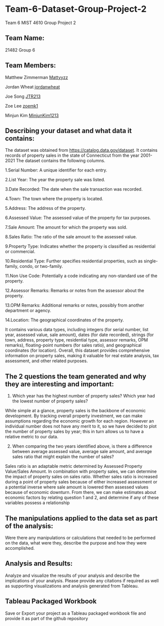 # Team-6-Dataset-Group-Project-2

Team 6 MIST 4610 Group Project 2
## Team Name:

21482 Group 6 

## Team Members:

Matthew Zimmerman [Mattyyzz](https://github.com/Mattyyzz)

Jordan Wheat [jordanwheat](https://github.com/jordanwheat)

Joe Song [JTR213](https://github.com/JTR21)

Zoe Lee [zoemk1](https://github.com/zoemkl)

Minjun Kim [MinjunKim1213](https://github.com/MinjunKim1213)

## Describing your dataset and what data it contains:
The dataset was obtained from https://catalog.data.gov/dataset. It contains records of property sales in the state of Connecticut from the year 2001-2021
The dataset contains the following columns.

1.Serial Number: A unique identifier for each entry.

2.List Year: The year the property sale was listed.

3.Date Recorded: The date when the sale transaction was recorded.

4.Town: The town where the property is located.

5.Address: The address of the property.

6.Assessed Value: The assessed value of the property for tax purposes.

7.Sale Amount: The amount for which the property was sold.

8.Sales Ratio: The ratio of the sale amount to the assessed value.

9.Property Type: Indicates whether the property is classified as residential or commercial.

10.Residential Type: Further specifies residential properties, such as single-family, condo, or two-family.

11.Non Use Code: Potentially a code indicating any non-standard use of the property.

12.Assessor Remarks: Remarks or notes from the assessor about the property.

13.OPM Remarks: Additional remarks or notes, possibly from another department or agency.

14.Location: The geographical coordinates of the property.

It contains various data types, including integers (for serial number, list year, assessed value, sale amount), dates (for date recorded), strings (for town, address, property type, residential type, assessor remarks, OPM remarks), floating-point numbers (for sales ratio), and geographical coordinates (for location).
Overall, this dataset provides comprehensive information on property sales, making it valuable for real estate analysis, tax assessment, and other related purposes.

## The 2 questions the team generated and why they are interesting and important:

1. Which year has the highest number of property sales? Which year had the lowest number of property sales?

While simple at a glance, property sales is the backbone of economic development. By tracking overall property investment, we can make assumptions regarding the economic growth for each region. However an individual number does not have any merit to it, so we have decided to plot the number of property sales by year; this in turn allows us to have a relative metric to our data.


2. When comparing the two years identified above, is there a difference between average assessed value, average sale amount, and average sales ratio that might explain the number of sales?

Sales ratio is an adaptable metric determined by Assessed Property Value/Sales Amount. In combination with property sales, we can determine the impact of property sales on sales ratio. Whether sales ratio is increased during a point of property sales because of either increased assessment or a potential inverse where sale amount is lowered then assessed values because of economic downturn. From there, we can make estimates about economic factors by relating question 1 and 2, and determine if any of these variables possess a relationship

## The manipulations applied to the data set as part of the analysis:
Were there any manipulations or calculations that needed to be performed on the data, what were
they, describe the purpose and how they were accomplished.

## Analysis and Results:
Analyze and visualize the results of your analysis and describe the implications of your analysis.
Please provide any citations if required as well as supporting visualizations and analysis
generated from Tableau.

## Tableau Packaged Workbook
Save or Export your project as a Tableau packaged workbook file and provide it as part of the
github repository
